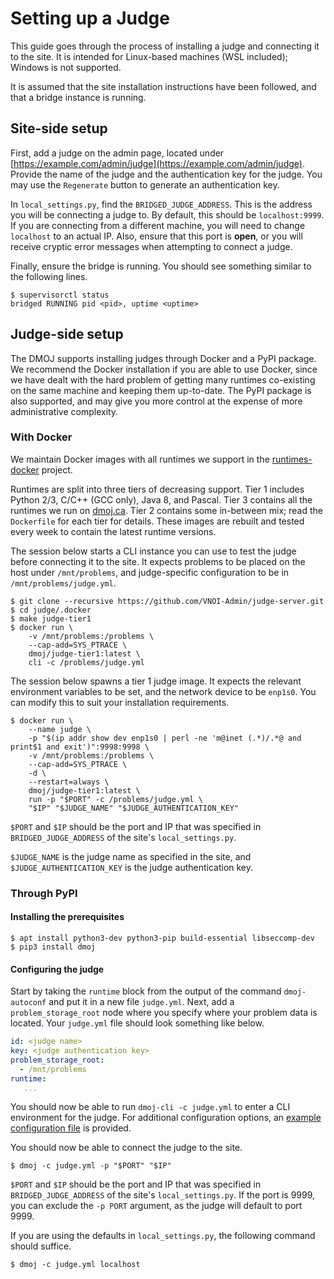 # Setting up a Judge

This guide goes through the process of installing a judge and connecting it to
the site. It is intended for Linux-based machines (WSL included); Windows is
not supported.

It is assumed that the site installation instructions have been followed, and
that a bridge instance is running.

## Site-side setup

First, add a judge on the admin page, located under
[https://example.com/admin/judge](https://example.com/admin/judge). Provide the
name of the judge and the authentication key for the judge. You may use the
`Regenerate` button to generate an authentication key.

In `local_settings.py`, find the `BRIDGED_JUDGE_ADDRESS`. This is the address
you will be connecting a judge to. By default, this should be `localhost:9999`.
If you are connecting from a different machine, you will need to change
`localhost` to an actual IP. Also, ensure that this port is **open**, or you
will receive cryptic error messages when attempting to connect a judge.

Finally, ensure the bridge is running. You should see something similar to the
following lines.

```shell-session
$ supervisorctl status
bridged RUNNING pid <pid>, uptime <uptime>
```

## Judge-side setup

The DMOJ supports installing judges through Docker and a PyPI package. We
recommend the Docker installation if you are able to use Docker, since we have
dealt with the hard problem of getting many runtimes co-existing on the same
machine and keeping them up-to-date. The PyPI package is also supported, and
may give you more control at the expense of more administrative complexity.

### With Docker

We maintain Docker images with all runtimes we support in the
[runtimes-docker](https://github.com/DMOJ/runtimes-docker) project.

Runtimes are split into three tiers of decreasing support. Tier 1 includes
Python 2/3, C/C++ (GCC only), Java 8, and Pascal. Tier 3 contains all the
runtimes we run on [dmoj.ca](https://dmoj.ca). Tier 2 contains some in-between
mix; read the `Dockerfile` for each tier for details. These images are rebuilt
and tested every week to contain the latest runtime versions.

The session below starts a CLI instance you can use to test the judge before
connecting it to the site. It expects problems to be placed on the host under
`/mnt/problems`, and judge-specific configuration to be in
`/mnt/problems/judge.yml`.

```shell-session
$ git clone --recursive https://github.com/VNOI-Admin/judge-server.git
$ cd judge/.docker
$ make judge-tier1
$ docker run \
    -v /mnt/problems:/problems \
    --cap-add=SYS_PTRACE \
    dmoj/judge-tier1:latest \
    cli -c /problems/judge.yml
```

The session below spawns a tier 1 judge image. It expects the relevant
environment variables to be set, and the network device to be `enp1s0`. You can
modify this to suit your installation requirements.

```shell-session
$ docker run \
    --name judge \
    -p "$(ip addr show dev enp1s0 | perl -ne 'm@inet (.*)/.*@ and print$1 and exit')":9998:9998 \
    -v /mnt/problems:/problems \
    --cap-add=SYS_PTRACE \
    -d \
    --restart=always \
    dmoj/judge-tier1:latest \
    run -p "$PORT" -c /problems/judge.yml \
    "$IP" "$JUDGE_NAME" "$JUDGE_AUTHENTICATION_KEY"
```

`$PORT` and `$IP` should be the port and IP that was specified in
`BRIDGED_JUDGE_ADDRESS` of the site's `local_settings.py`.

`$JUDGE_NAME` is the judge name as specified in the site, and
`$JUDGE_AUTHENTICATION_KEY` is the judge authentication key.

### Through PyPI

#### Installing the prerequisites

```shell-session
$ apt install python3-dev python3-pip build-essential libseccomp-dev
$ pip3 install dmoj
```

#### Configuring the judge

Start by taking the `runtime` block from the output of the command
`dmoj-autoconf` and put it in a new file `judge.yml`. Next, add a
`problem_storage_root` node where you specify where your problem data is
located. Your `judge.yml` file should look something like below.

```yaml
id: <judge name>
key: <judge authentication key>
problem_storage_root:
  - /mnt/problems
runtime:
   ...
```

You should now be able to run `dmoj-cli -c judge.yml` to enter a CLI
environment for the judge. For additional configuration options, an [example
configuration
file](https://github.com/VNOI-Admin/docs/blob/master/sample_files/judge_conf.yml) is
provided.

You should now be able to connect the judge to the site.

```shell-session
$ dmoj -c judge.yml -p "$PORT" "$IP"
```

`$PORT` and `$IP` should be the port and IP that was specified in
`BRIDGED_JUDGE_ADDRESS` of the site's `local_settings.py`. If the port is 9999,
you can exclude the `-p PORT` argument, as the judge will default to port 9999.

If you are using the defaults in `local_settings.py`, the following command
should suffice.

```shell-session
$ dmoj -c judge.yml localhost
```
